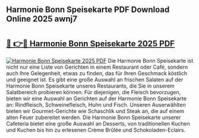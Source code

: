 ## Harmonie Bonn Speisekarte PDF Download Online 2025 awnj7

# <h2><a href="http://gc813y8.nevu.top/?p=Harmonie+Bonn+Speisekarte">🔗 👉🔴 Harmonie Bonn Speisekarte 2025 PDF</a></h2>

[![Harmonie Bonn Speisekarte 2025 PDF](https://i.imgur.com/dBaPXMq.png)](http://gc813y8.nevu.top/?p=Harmonie+Bonn+Speisekarte)
Die Harmonie Bonn Speisekarte ist nicht nur eine Liste von Gerichten in einem Restaurant oder Café, sondern auch Ihre Gelegenheit, etwas zu finden, das für Ihren Geschmack köstlich und geeignet ist. Es gibt eine große Auswahl an frischen Salaten auf der Harmonie Bonn Speisekarte unseres Restaurants, die Sie in unserem Salatbereich probieren können. Für diejenigen, die Fleisch bevorzugen, bieten wir eine Auswahl an Gerichten auf der Harmonie Bonn Speisekarte an: Rindfleisch, Schweinefleisch, Huhn und Fisch. Unseren Auserwählten bieten wir Gourmet-Gerichte wie Schaschlik und Steak an, die auf einem alten Feuer zubereitet werden. Die Harmonie Bonn Speisekarte unserer Cafeteria bietet eine große Auswahl an Desserts, von traditionellen Kuchen und Kuchen bis hin zu erlesenen Crème Brûlée und Schokoladen-Eclairs.
